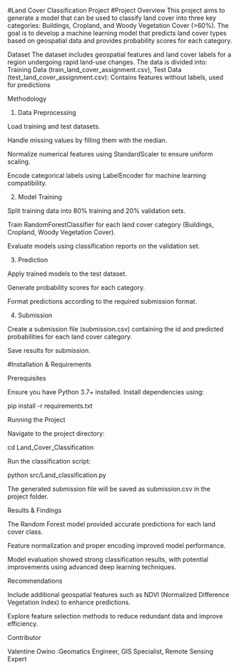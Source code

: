 
#Land Cover Classification Project
#Project Overview
This project aims to generate a model that can be used to classify land cover into three key categories: Buildings, Cropland, and Woody Vegetation Cover (>60%). The goal is to develop a machine learning model that predicts land cover types based on geospatial data and provides probability scores for each category.

Dataset
The dataset includes geospatial features and land cover labels for a region undergoing rapid land-use changes. The data is divided into: Training Data (train_land_cover_assignment.csv), Test Data (test_land_cover_assignment.csv): Contains features without labels, used for predictions

Methodology

1. Data Preprocessing

Load training and test datasets.

Handle missing values by filling them with the median.

Normalize numerical features using StandardScaler to ensure uniform scaling.

Encode categorical labels using LabelEncoder for machine learning compatibility.

2. Model Training

Split training data into 80% training and 20% validation sets.

Train RandomForestClassifier for each land cover category (Buildings, Cropland, Woody Vegetation Cover).

Evaluate models using classification reports on the validation set.

3. Prediction

Apply trained models to the test dataset.

Generate probability scores for each category.

Format predictions according to the required submission format.

4. Submission

Create a submission file (submission.csv) containing the id and predicted probabilities for each land cover category.

Save results for submission.

#Installation & Requirements

Prerequisites

Ensure you have Python 3.7+ installed. Install dependencies using:

pip install -r requirements.txt

Running the Project

Navigate to the project directory:

cd Land_Cover_Classification

Run the classification script:

python src/Land_classification.py

The generated submission file will be saved as submission.csv in the project folder.

Results & Findings

The Random Forest model provided accurate predictions for each land cover class.

Feature normalization and proper encoding improved model performance.

Model evaluation showed strong classification results, with potential improvements using advanced deep learning techniques.

Recommendations

Include additional geospatial features such as NDVI (Normalized Difference Vegetation Index) to enhance predictions.

Explore feature selection methods to reduce redundant data and improve efficiency.

Contributor

Valentine Owino :Geomatics Engineer, GIS Specialist, Remote Sensing Expert
